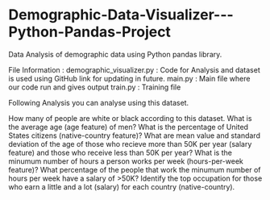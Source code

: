 # Demographic-Data-Visualizer---Python-Pandas-Project
Data Analysis of  demographic data using Python pandas library. 

File Information :
demographic_visualizer.py : Code for Analysis and dataset is used using GitHub link for updating in future.
main.py : Main file where our code run and gives output
train.py : Training file 

Following Analysis you can analyse using this dataset.

How many of people are white or black according to this dataset. 
What is the average age (age feature) of men?
What is the percentage of United States citizens (native-country feature)?
What are mean value and standard deviation of the age of those who recieve more than 50K per year (salary feature) and those who receive less than 50K per year?
What is the minumum number of hours a person works per week (hours-per-week feature)?
What percentage of the people that work the minumum number of hours per week have a salary of >50K?
Identify the top occupation for those who earn a little and a lot (salary) for each country (native-country).
